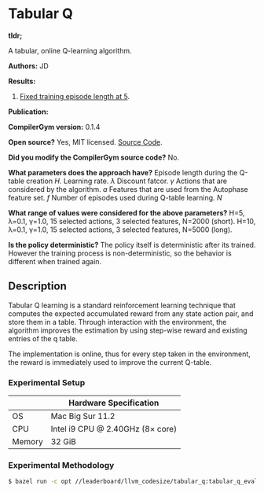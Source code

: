 # Tabular Q

**tldr;**

A tabular, online Q-learning algorithm.

**Authors:**
JD

**Results:**
1. [Fixed training episode length at 5](results_e0.csv).

**Publication:**


**CompilerGym version:**
0.1.4

**Open source?**
Yes, MIT licensed. [Source Code](tabular_q_eval.py).

**Did you modify the CompilerGym source code?**
No.

**What parameters does the approach have?**
Episode length during the Q-table creation *H*.
Learning rate. *λ*
Discount fatcor. *γ*
Actions that are considered by the algorithm. *a*
Features that are used from the Autophase feature set. *f*
Number of episodes used during Q-table learning. *N*

**What range of values were considered for the above parameters?**
H=5, λ=0.1, γ=1.0, 15 selected actions, 3 selected features, N=2000 (short).
H=10, λ=0.1, γ=1.0, 15 selected actions, 3 selected features, N=5000 (long).

**Is the policy deterministic?**
The policy itself is deterministic after its trained. However the training
process is non-deterministic, so the behavior is different when trained again.

## Description

Tabular Q learning is a standard reinforcement learning technique that computes the
expected accumulated reward from any state action pair, and store them in a table.
Through interaction with the environment, the algorithm improves the estimation by
using step-wise reward and existing entries of the q table.

The implementation is online, thus for every step taken in the environment, the reward
is immediately used to improve the current Q-table.

### Experimental Setup

|        | Hardware Specification                        |
| ------ | --------------------------------------------- |
| OS     | Mac Big Sur 11.2                              |
| CPU    | Intel i9 CPU @ 2.40GHz (8× core)              |
| Memory | 32 GiB                                        |

### Experimental Methodology

```sh
$ bazel run -c opt //leaderboard/llvm_codesize/tabular_q:tabular_q_eval -- -log_every=10000000
```
